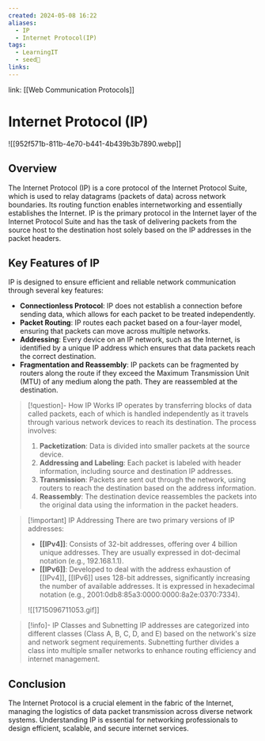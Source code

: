 ```yaml
---
created: 2024-05-08 16:22
aliases:
  - IP
  - Internet Protocol(IP)
tags:
  - LearningIT
  - seed🌱
links:
---
```


link: [[Web Communication Protocols]]

# Internet Protocol (IP)

![[952f571b-811b-4e70-b441-4b439b3b7890.webp]]

## Overview

The Internet Protocol (IP) is a core protocol of the Internet Protocol Suite, which is used to relay datagrams (packets of data) across network boundaries. Its routing function enables internetworking and essentially establishes the Internet. IP is the primary protocol in the Internet layer of the Internet Protocol Suite and has the task of delivering packets from the source host to the destination host solely based on the IP addresses in the packet headers.

## Key Features of IP

IP is designed to ensure efficient and reliable network communication through several key features:

- **Connectionless Protocol**: IP does not establish a connection before sending data, which allows for each packet to be treated independently.
- **Packet Routing**: IP routes each packet based on a four-layer model, ensuring that packets can move across multiple networks.
- **Addressing**: Every device on an IP network, such as the Internet, is identified by a unique IP address which ensures that data packets reach the correct destination.
- **Fragmentation and Reassembly**: IP packets can be fragmented by routers along the route if they exceed the Maximum Transmission Unit (MTU) of any medium along the path. They are reassembled at the destination.


> [!question]- How IP Works
> IP operates by transferring blocks of data called packets, each of which is handled independently as it travels through various network devices to reach its destination. The process involves:
> 
> 1. **Packetization**: Data is divided into smaller packets at the source device.
> 2. **Addressing and Labeling**: Each packet is labeled with header information, including source and destination IP addresses.
> 3. **Transmission**: Packets are sent out through the network, using routers to reach the destination based on the address information.
> 4. **Reassembly**: The destination device reassembles the packets into the original data using the information in the packet headers.


> [!important] IP Addressing
> There are two primary versions of IP addresses:
> 
> - **[[IPv4]]**: Consists of 32-bit addresses, offering over 4 billion unique addresses. They are usually expressed in dot-decimal notation (e.g., 192.168.1.1).
> - **[[IPv6]]**: Developed to deal with the address exhaustion of [[IPv4]], [[IPv6]] uses 128-bit addresses, significantly increasing the number of available addresses. It is expressed in hexadecimal notation (e.g., 2001:0db8:85a3:0000:0000:8a2e:0370:7334).
> 
> ![[1715096711053.gif]]



> [!info]- IP Classes and Subnetting
> IP addresses are categorized into different classes (Class A, B, C, D, and E) based on the network's size and network segment requirements. Subnetting further divides a class into multiple smaller networks to enhance routing efficiency and internet management.

## Conclusion

The Internet Protocol is a crucial element in the fabric of the Internet, managing the logistics of data packet transmission across diverse network systems. Understanding IP is essential for networking professionals to design efficient, scalable, and secure internet services.


